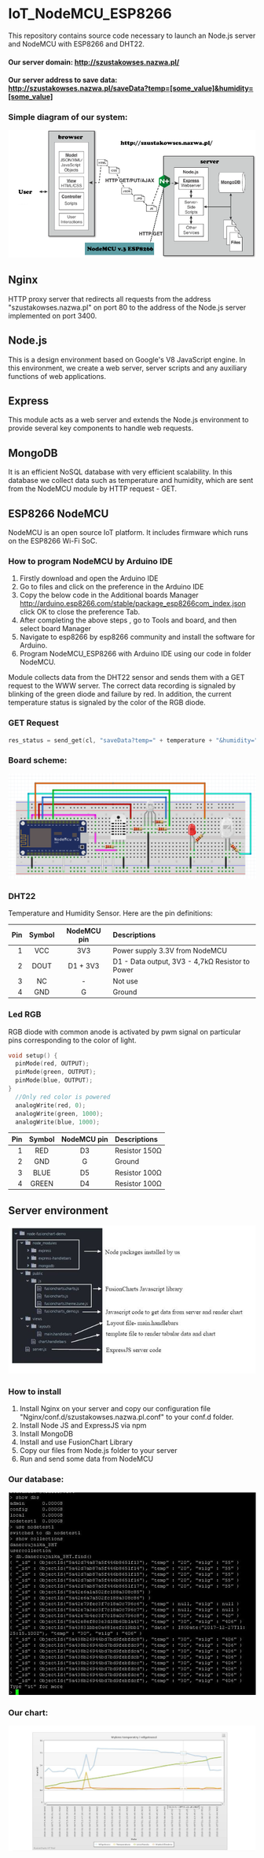 # IoT_NodeMCU_ESP8266
This repository contains source code necessary to launch an Node.js server and NodeMCU with ESP8266 and DHT22. 

#### Our server domain: http://szustakowses.nazwa.pl/
#### Our server address to save data: http://szustakowses.nazwa.pl/saveData?temp=[some_value]&humidity=[some_value]

### Simple diagram of our system:
![Alt text](Images/sys_scheme.png?raw=true "Scheme")

## Nginx
HTTP proxy server that redirects all requests from the address "szustakowses.nazwa.pl" on port 80 to the address of the Node.js server implemented on port 3400.

## Node.js 
This is a design environment based on Google's V8 JavaScript engine. In this environment, we create a web server, server scripts and any auxiliary functions of web applications.

## Express
This module acts as a web server and extends the Node.js environment to provide several key components to handle web requests.

## MongoDB
It is an efficient NoSQL database with very efficient scalability. In this database we collect data such as temperature and humidity, which are sent from the NodeMCU module by HTTP request - GET.

## ESP8266 NodeMCU
NodeMCU is an open source IoT platform. It includes firmware which runs on the ESP8266 Wi-Fi SoC. 

### How to program NodeMCU by Arduino IDE
1. Firstly download and open the Arduino IDE
2. Go to files and click on the preference in the Arduino IDE
3. Copy the below code in the Additional boards Manager
http://arduino.esp8266.com/stable/package_esp8266com_index.json
click OK to close the preference Tab.
4. After completing the above steps , go to Tools and board, and then select board Manager
5. Navigate to esp8266 by esp8266 community and install the software for Arduino.
6. Program NodeMCU_ESP8266 with Arduino IDE using our code in folder NodeMCU.

Module collects data from the DHT22 sensor and sends them with a GET request to the WWW server. The correct data recording is signaled by blinking of the green diode and failure by red. In addition, the current temperature status is signaled by the color of the RGB diode.

### GET Request
```c++
res_status = send_get(cl, "saveData?temp=" + temperature + "&humidity=" + humidity);
```

### Board scheme:
![Alt text](Images/BoardScheme.png?raw=true "Board_scheme")

### DHT22
Temperature and Humidity Sensor. Here are the pin definitions:

| Pin  | Symbol         | NodeMCU pin | Descriptions                               |
| ---: |     :---:      |   :---:  |                                          :--- |
| 1    | VCC            |  3V3        |    Power supply 3.3V from NodeMCU             |
| 2    | DOUT           |   D1 + 3V3      |    D1 - Data output, 3V3 - 4,7kΩ Resistor to Power   |
| 3    | NC             |  -        | Not use                                    |
| 4    | GND            |  G        |Ground                               |

### Led RGB
RGB diode with common anode is activated by pwm signal on particular pins corresponding to the color of light.
```c++
void setup() {
  pinMode(red, OUTPUT);
  pinMode(green, OUTPUT);
  pinMode(blue, OUTPUT);
}
  //Only red color is powered
  analogWrite(red, 0);
  analogWrite(green, 1000);
  analogWrite(blue, 1000);
```

| Pin  | Symbol     | NodeMCU pin | Descriptions |
| ---: |     :---:  |  :---:  |        :--- |
| 1    | RED        |  D3  |Resistor 150Ω  |
| 2    | GND        |  G |Ground    |
| 3    | BLUE       |  D5  |Resistor 100Ω     |
| 4    |   GREEN    |  D4  |Resistor 100Ω     |

## Server environment
![Alt text](Images/sys.jpg?raw=true "sys.jpg")

### How to install
1. Install Nginx on your server and copy our configuration file "Nginx/conf.d/szustakowses.nazwa.pl.conf" to your conf.d folder.
2. Install Node JS and ExpressJS via npm
3. Install MongoDB
4. Install and use FusionChart Library
5. Copy our files from Node.js folder to your server
6. Run and send some data from NodeMCU

### Our database:
![Alt text](Images/DB_console.png?raw=true "DB_console.png")

### Our chart:
![Alt text](Images/chart.jpg?raw=true "chart.jpg")

